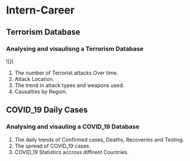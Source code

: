 # Intern-Career
## Terrorism Database
### Analysing and visaulisng a Terrorism Database

![](
1. The number of Terrorist attacks Over time.
2. Attack Location.
3. The trend in attack types and weapons used.
4. Causalties by Region.

## COVID_19 Daily Cases
### Analysing and visauling a COVID_19 Database
1. The daily trends of Confirmed cases, Deaths, Recoveries and Testing.
2. The spread of COVID_19 cases.
3. COVID_19 Statistics accross diffirent Countries.
